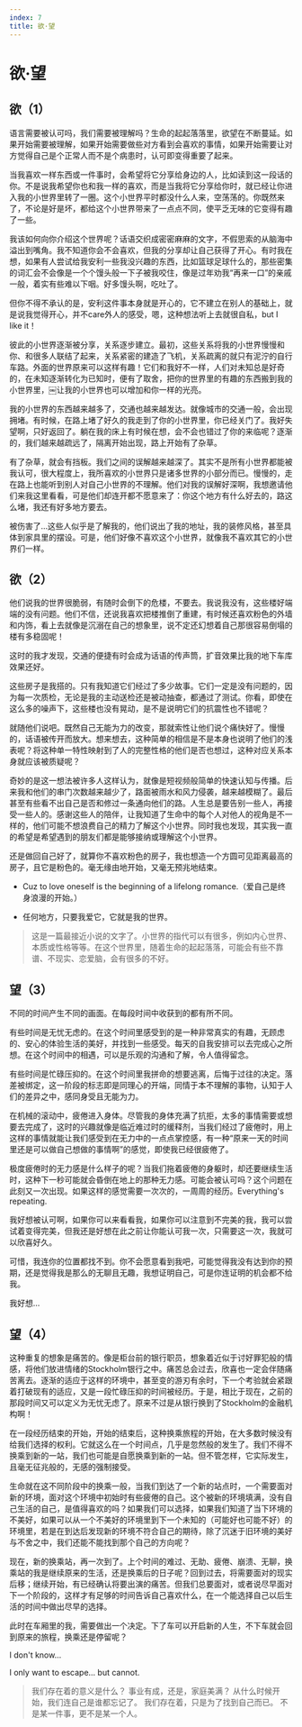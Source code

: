 ```yaml
---
index: 7
title: 欲·望
---
```


# 欲·望


## 欲（1）

语言需要被认可吗，我们需要被理解吗？生命的起起落落里，欲望在不断蔓延。如果开始需要被理解，如果开始需要做些对方看到会喜欢的事情，如果开始需要让对方觉得自己是个正常人而不是个病患时，认可即变得重要了起来。

当我喜欢一样东西或一件事时，会希望将它分享给身边的人，比如读到这一段话的你。不是说我希望你也和我一样的喜欢，而是当我将它分享给你时，就已经让你进入我的小世界里转了一圈。这个小世界平时都没什么人来，空荡荡的。你既然来了，不论是好是坏，都给这个小世界带来了一点点不同，使平乏无味的它变得有趣了一些。

我该如何向你介绍这个世界呢？话语交织成密密麻麻的文字，不假思索的从脑海中溢出到嘴角。我不知道你会不会喜欢，但我的分享却让自己获得了开心。有时我在想，如果有人尝试给我安利一些我没兴趣的东西，比如篮球足球什么的，那些密集的词汇会不会像是一个个馒头般一下子被我咬住，像是过年劝我“再来一口”的亲戚一般，着实有些难以下咽。好多馒头啊，吃吐了。

但你不得不承认的是，安利这件事本身就是开心的，它不建立在别人的基础上，就是说我觉得开心，并不care外人的感受，嗯，这种想法听上去就很自私，but I like it！

彼此的小世界逐渐被分享，关系逐步建立。最初，这些关系将我的小世界慢慢和你、和很多人联结了起来，关系紧密的建造了飞机，关系疏离的就只有泥泞的自行车路。外面的世界原来可以这样有趣！它们和我好不一样，人们对未知总是好奇的，在未知逐渐转化为已知时，便有了取舍，把你的世界里的有趣的东西搬到我的小世界里，￼让我的小世界也可以增加和你一样的光亮。

我的小世界的东西越来越多了，交通也越来越发达。就像城市的交通一般，会出现拥堵。有时候，在路上堵了好久的我走到了你的小世界里，你已经关门了。我好失望啊，只好返回了。躺在我的床上有时候在想，会不会也错过了你的来临呢？逐渐的，我们越来越疏远了，隔离开始出现，路上开始有了杂草。

有了杂草，就会有挡板。我们之间的误解越来越深了。其实不是所有小世界都能被我认可，很大程度上，我所喜欢的小世界只是诸多世界的小部分而已。慢慢的，走在路上也能听到别人对自己小世界的不理解。他们对我的误解好深啊，我想邀请他们来我这里看看，可是他们却连开都不愿意来了：你这个地方有什么好去的，路这么堵，我还有好多地方要去。

被伤害了...这些人似乎是了解我的，他们说出了我的地址，我的装修风格，甚至具体到家具里的摆设。可是，他们好像不喜欢这个小世界，就像我不喜欢其它的小世界们一样。

## 欲（2）

他们说我的世界很脆弱，有随时会倒下的危楼，不要去。我说我没有，这些楼好端端的没有问题。他们不信，还说我喜欢把楼推倒了重建，有时候还喜欢粉色的外墙和内饰，看上去就像是沉溺在自己的想象里，说不定还幻想着自己那很容易倒塌的楼有多稳固呢！

这时的我才发现，交通的便捷有时会成为话语的传声筒，扩音效果比我的地下车库效果还好。

这些房子是我搭的。只有我知道它们经过了多少故事。它们一定是没有问题的，因为每一次质检，无论是我的主动送检还是被动抽查，都通过了测试。你看，即使在这么多的噪声下，这些楼也没有晃动，是不是说明它们的抗震性也不错呢？

就随他们说吧。既然自己无能为力的改变，那就索性让他们说个痛快好了。慢慢的，话语被传开而放大。想来想去，这种简单的相信是不是本身也说明了他们的浅表呢？将这种单一特性映射到了人的完整性格的他们是否也想过，这种对应关系本身就应该被质疑呢？

奇妙的是这一想法被许多人这样认为，就像是短视频般简单的快速认知与传播。后来我和他们的串门次数越来越少了，路面被雨水和风力侵袭，越来越模糊了。最后甚至有些看不出自己是否和修过一条通向他们的路。人生总是要告别一些人，再接受一些人的。感谢这些人的陪伴，让我知道了生命中的每个人对他人的视角是不一样的，他们可能不想浪费自己的精力了解这个小世界。同时我也发现，其实我一直的希望是希望遇到的朋友们都是能够接纳或理解这个小世界。

还是做回自己好了，就算你不喜欢粉色的房子，我也想造一个方圆可见距离最高的房子，且它是粉色的。毫无缘由地开始，又毫无预兆地结束。



- Cuz to love oneself is the beginning of a lifelong romance.（爱自己是终身浪漫的开始。）

- 任何地方，只要我爱它，它就是我的世界。

> 这是一篇最接近小说的文字了。小世界的指代可以有很多，例如内心世界、本质或性格等等。在这个世界里，随着生命的起起落落，可能会有些不靠谱、不现实、恋爱脑，会有很多的不好。



## 望（3）

不同的时间产生不同的画面。在每段时间中收获到的都有所不同。

有些时间是无忧无虑的。在这个时间里感受到的是一种非常真实的有趣，无顾虑的、安心的体验生活的美好，并找到一些感受。每天的自我安排可以去完成心之所想。在这个时间中的相遇，可以是乐观的沟通和了解，令人值得留念。

有些时间是忙碌压抑的。在这个时间里我拼命的想要逃离，后悔于过往的决定。落差被绑定，这一阶段的标志即是同理心的开端，同情于本不理解的事物，认知于人们的差异之中，感同身受且无能为力。

在机械的滚动中，疲倦进入身体。尽管我的身体充满了抗拒，太多的事情需要或想要去完成了，这时的兴趣就像是临近难过时的缓释剂，当我们经过了疲倦时，用上这样的事情就能让我们感受到在无力中的一点点掌控感，有一种“原来一天的时间里还是可以做自己想做的事情啊”的感觉，即使我已经很疲倦了。

极度疲倦时的无力感是什么样子的呢？当我们拖着疲倦的身躯时，却还要继续生活时，这种下一秒可能就会昏倒在地上的那种无力感。可能会被认可吗？这个问题在此刻又一次出现。如果这样的感觉需要一次次的，一周周的经历。Everything's repeating.

我好想被认可啊，如果你可以来看看我，如果你可以注意到不完美的我，我可以尝试着变得完美，但我还是好想在此之前让你能认可我一次，只需要这一次，我就可以欣喜好久。

可惜，我连你的位置都找不到。你不会愿意看到我吧，可能觉得我没有达到你的预期，还是觉得我是那么的无聊且无趣，我想证明自己，可是你连证明的机会都不给我。

我好想...

## 望（4）

这种重复的想象是痛苦的。像是柜台前的银行职员，想象着近似于讨好罪犯般的情感，将他们放进情绪的Stockholm银行之中。痛苦总会过去，欣喜也一定会伴随痛苦离去。逐渐的适应于这样的环境中，甚至变的游刃有余时，下一个考验就会紧跟着打破现有的适应，又是一段忙碌压抑的时间被经历。于是，相比于现在，之前的那段时间又可以定义为无忧无虑了。原来不过是从银行换到了Stockholm的金融机构啊！

在一段经历结束的开始，开始的结束后，这种换乘旅程的开始，在大多数时候没有给我们选择的权利。它就这么在一个时间点，几乎是忽然般的发生了。我们不得不换乘到新的一站，我们也可能是自愿换乘到新的一站。但不管怎样，它实际发生，且毫无征兆般的，无感的强制接受。

生命就在这不同阶段中的换乘一般，当我们到达了一个新的站点时，一个需要面对新的环境，面对这个环境中初始时有些疲倦的自己。这个被新的环境填满，没有自己生活的自己，是值得喜欢的吗？如果我们可以选择，如果我们知道了当下环境的不美好，如果可以从一个不美好的环境里到下一个未知的（可能好也可能不好）的环境里，若是在到达后发现新的环境不符合自己的期待，除了沉迷于旧环境的美好与不舍之中，我们还能不能找到那个自己的方向呢？


现在，新的换乘站，再一次到了。上个时间的难过、无助、疲倦、崩溃、无聊，换乘站的我是继续原来的生活，还是换乘后的日子呢？回到过去，将需要面对的现实后移；继续开始，有已经确认将要出演的痛苦。但我们总要面对，或者说尽早面对下一个阶段的，这样才有足够的时间告诉自己喜欢什么，在一个能选择自己以后生活的时间中做出尽早的选择。

此时在车厢里的我，需要做出一个决定。下了车可以开启新的人生，不下车就会回到原来的旅程，换乘还是停留呢？

I don't know... 

I only want to escape... but cannot.





> 我们存在着的意义是什么？
> 事业有成，还是，家庭美满？
> 从什么时候开始，我们连自己是谁都忘记了。
> 我们存在着，只是为了找到自己而已。
> 不是某一件事，更不是某一个人。





